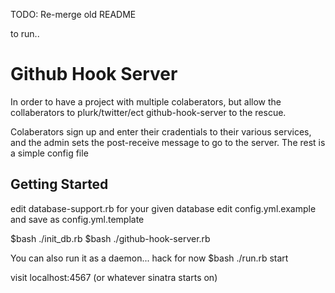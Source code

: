 TODO: Re-merge old README

to run..

Github Hook Server
==================
In order to have a project with multiple colaberators, but allow the collaberators to plurk/twitter/ect github-hook-server to the rescue.

Colaberators sign up and enter their cradentials to their various services, and the admin sets the post-receive message to go to the server.
The rest is a simple config file

Getting Started
---------------
edit database-support.rb for your given database
edit config.yml.example and save as config.yml.template

$bash ./init_db.rb
$bash ./github-hook-server.rb

You can also run it as a daemon... hack for now
$bash ./run.rb start

visit localhost:4567 (or whatever sinatra starts on)